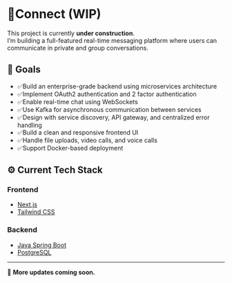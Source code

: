 # 🔷Connect (WIP)

This project is currently **under construction**.  
I’m building a full-featured real-time messaging platform where users can communicate in private and group conversations.

## 🎯 Goals
- ✅Build an enterprise-grade backend using microservices architecture
- ✅Implement OAuth2 authentication and 2 factor authentication
- ✅Enable real-time chat using WebSockets
- ✅Use Kafka for asynchronous communication between services
- ✅Design with service discovery, API gateway, and centralized error handling
- ✅Build a clean and responsive frontend UI
- ✅Handle file uploads, video calls, and voice calls
- ✅Support Docker-based deployment
  
## ⚙️ Current Tech Stack
### Frontend
- [Next.js](https://nextjs.org/)
- [Tailwind CSS](https://tailwindcss.com/)

### Backend
- [Java Spring Boot](https://spring.io/projects/spring-boot)
- [PostgreSQL](https://www.postgresql.org/)

---

📌 **More updates coming soon.**
